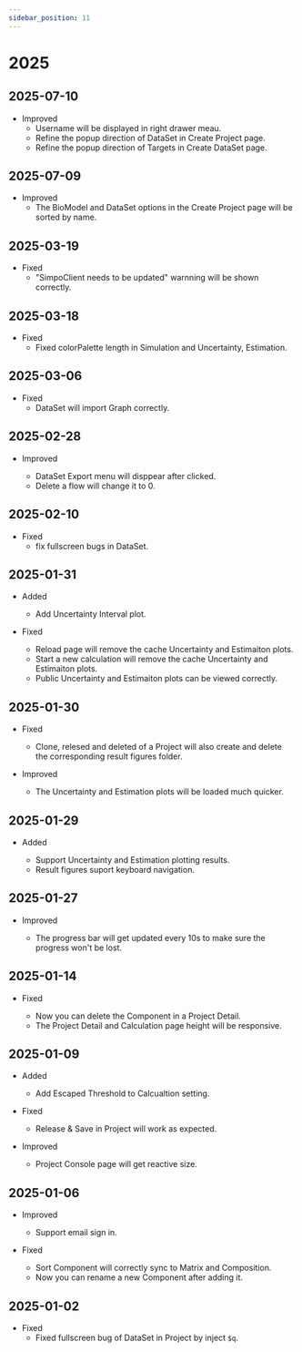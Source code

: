 ```yaml
---
sidebar_position: 11
---
```


# 2025

<!-- # TODO
- plot inflow target and component
- table data request become section
- infinitie loading table data
- Finished the Uncertainty/Estimation plotting
- Add task to simpo

uncertainty result can set the best 10% NSE lower boundary and high boundary
-  -->

## 2025-07-10

- Improved
  - Username will be displayed in right drawer meau.
  - Refine the popup direction of DataSet in Create Project page.
  - Refine the popup direction of Targets in Create DataSet page.

## 2025-07-09

- Improved
  - The BioModel and DataSet options in the Create Project page will be sorted by name.

## 2025-03-19

- Fixed
  - "SimpoClient needs to be updated" warnning will be shown correctly.

## 2025-03-18

- Fixed
  - Fixed colorPalette length in Simulation and Uncertainty, Estimation.

## 2025-03-06

- Fixed
  - DataSet will import Graph correctly.

## 2025-02-28

- Improved

  - DataSet Export menu will disppear after clicked.
  - Delete a flow will change it to 0.

## 2025-02-10

- Fixed
  - fix fullscreen bugs in DataSet.

## 2025-01-31

- Added

  - Add Uncertainty Interval plot.

- Fixed

  - Reload page will remove the cache Uncertainty and Estimaiton plots.
  - Start a new calculation will remove the cache Uncertainty and Estimaiton plots.
  - Public Uncertainty and Estimaiton plots can be viewed correctly.

## 2025-01-30

- Fixed

  - Clone, relesed and deleted of a Project will also create and delete the corresponding result figures folder.

- Improved

  - The Uncertainty and Estimation plots will be loaded much quicker.

## 2025-01-29

- Added

  - Support Uncertainty and Estimation plotting results.
  - Result figures suport keyboard navigation.

## 2025-01-27

- Improved

  - The progress bar will get updated every 10s to make sure the progress won't be lost.

## 2025-01-14

- Fixed

  - Now you can delete the Component in a Project Detail.
  - The Project Detail and Calculation page height will be responsive.

## 2025-01-09

- Added

  - Add Escaped Threshold to Calcualtion setting.

- Fixed

  - Release & Save in Project will work as expected.

- Improved

  - Project Console page will get reactive size.

## 2025-01-06

- Improved

  - Support email sign in.

- Fixed
  - Sort Component will correctly sync to Matrix and Composition.
  - Now you can rename a new Component after adding it.

## 2025-01-02

- Fixed
  - Fixed fullscreen bug of DataSet in Project by inject `$q`.
